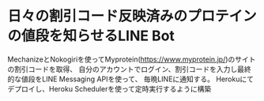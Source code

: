 # 日々の割引コード反映済みのプロテインの値段を知らせるLINE Bot

MechanizeとNokogiriを使ってMyprotein(https://www.myprotein.jp/)のサイトの割引コードを取得、
自分のアカウントでログイン、割引コードを入力し最終的な値段をLINE Messaging APIを使って、
毎晩LINEに通知する。
Herokuにてデプロイし、Heroku Schedulerを使って定時実行するように構築
